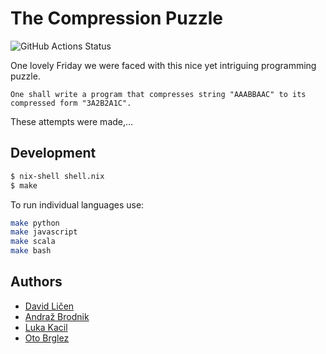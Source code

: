 # The Compression Puzzle

![GitHub Actions Status](https://github.com/otobrglez/compression-puzzle/actions/workflows/test.yml/badge.svg)

One lovely Friday we were faced with this nice yet intriguing programming puzzle.

```
One shall write a program that compresses string "AAABBAAC" to its compressed form "3A2B2A1C".
```

These attempts were made,...

## Development

```bash
$ nix-shell shell.nix
$ make
```

To run individual languages use:

```bash
make python
make javascript
make scala
make bash
```

## Authors

- [David Ličen](https://github.com/davision)
- [Andraž Brodnik](http://github.com/brodul)
- [Luka Kacil](https://github.com/lknix)
- [Oto Brglez](https://github.com/otobrglez)
